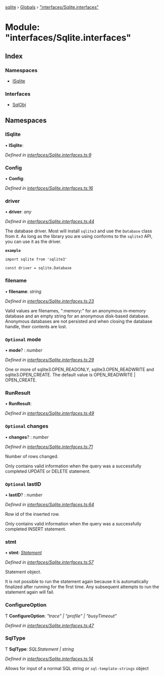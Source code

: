 [sqlite](../README.md) › [Globals](../globals.md) › ["interfaces/Sqlite.interfaces"](_interfaces_sqlite_interfaces_.md)

# Module: "interfaces/Sqlite.interfaces"

## Index

### Namespaces

* [ISqlite](_interfaces_sqlite_interfaces_.md#isqlite)

### Interfaces

* [SqlObj](../interfaces/_interfaces_sqlite_interfaces_.sqlobj.md)

## Namespaces

###  ISqlite

• **ISqlite**:

*Defined in [interfaces/Sqlite.interfaces.ts:9](https://github.com/kriasoft/node-sqlite/blob/16a8dec/src/interfaces/Sqlite.interfaces.ts#L9)*

###  Config

• **Config**:

*Defined in [interfaces/Sqlite.interfaces.ts:16](https://github.com/kriasoft/node-sqlite/blob/16a8dec/src/interfaces/Sqlite.interfaces.ts#L16)*

###  driver

• **driver**: *any*

*Defined in [interfaces/Sqlite.interfaces.ts:44](https://github.com/kriasoft/node-sqlite/blob/16a8dec/src/interfaces/Sqlite.interfaces.ts#L44)*

The database driver. Most will install `sqlite3` and use the `Database` class from it.
As long as the library you are using conforms to the `sqlite3` API, you can use it as
the driver.

**`example`** 

```
import sqlite from 'sqlite3'

const driver = sqlite.Database
```

###  filename

• **filename**: *string*

*Defined in [interfaces/Sqlite.interfaces.ts:23](https://github.com/kriasoft/node-sqlite/blob/16a8dec/src/interfaces/Sqlite.interfaces.ts#L23)*

Valid values are filenames, ":memory:" for an anonymous in-memory
database and an empty string for an anonymous disk-based database.
Anonymous databases are not persisted and when closing the database
handle, their contents are lost.

### `Optional` mode

• **mode**? : *number*

*Defined in [interfaces/Sqlite.interfaces.ts:29](https://github.com/kriasoft/node-sqlite/blob/16a8dec/src/interfaces/Sqlite.interfaces.ts#L29)*

One or more of sqlite3.OPEN_READONLY, sqlite3.OPEN_READWRITE and
sqlite3.OPEN_CREATE. The default value is OPEN_READWRITE | OPEN_CREATE.

###  RunResult

• **RunResult**:

*Defined in [interfaces/Sqlite.interfaces.ts:49](https://github.com/kriasoft/node-sqlite/blob/16a8dec/src/interfaces/Sqlite.interfaces.ts#L49)*

### `Optional` changes

• **changes**? : *number*

*Defined in [interfaces/Sqlite.interfaces.ts:71](https://github.com/kriasoft/node-sqlite/blob/16a8dec/src/interfaces/Sqlite.interfaces.ts#L71)*

Number of rows changed.

Only contains valid information when the query was a
successfully completed UPDATE or DELETE statement.

### `Optional` lastID

• **lastID**? : *number*

*Defined in [interfaces/Sqlite.interfaces.ts:64](https://github.com/kriasoft/node-sqlite/blob/16a8dec/src/interfaces/Sqlite.interfaces.ts#L64)*

Row id of the inserted row.

Only contains valid information when the query was a successfully
completed INSERT statement.

###  stmt

• **stmt**: *[Statement](../classes/_statement_.statement.md)*

*Defined in [interfaces/Sqlite.interfaces.ts:57](https://github.com/kriasoft/node-sqlite/blob/16a8dec/src/interfaces/Sqlite.interfaces.ts#L57)*

Statement object.

It is not possible to run the statement again because it is
automatically finalized after running for the first time.
Any subsequent attempts to run the statement again will fail.

###  ConfigureOption

Ƭ **ConfigureOption**: *"trace" | "profile" | "busyTimeout"*

*Defined in [interfaces/Sqlite.interfaces.ts:47](https://github.com/kriasoft/node-sqlite/blob/16a8dec/src/interfaces/Sqlite.interfaces.ts#L47)*

###  SqlType

Ƭ **SqlType**: *SQLStatement | string*

*Defined in [interfaces/Sqlite.interfaces.ts:14](https://github.com/kriasoft/node-sqlite/blob/16a8dec/src/interfaces/Sqlite.interfaces.ts#L14)*

Allows for input of a normal SQL string or
`sql-template-strings` object
